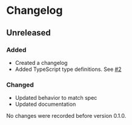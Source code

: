 # Changelog

## Unreleased
### Added
- Created a changelog
- Added TypeScript type definitions. See [#2](https://github.com/helmetjs/clearsitedata/pull/2)

### Changed
- Updated behavior to match spec
- Updated documentation

No changes were recorded before version 0.1.0.
